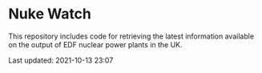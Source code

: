 # Nuke Watch

This repository includes code for retrieving the latest information available on the output of EDF nuclear power plants in the UK.

Last updated: 2021-10-13 23:07